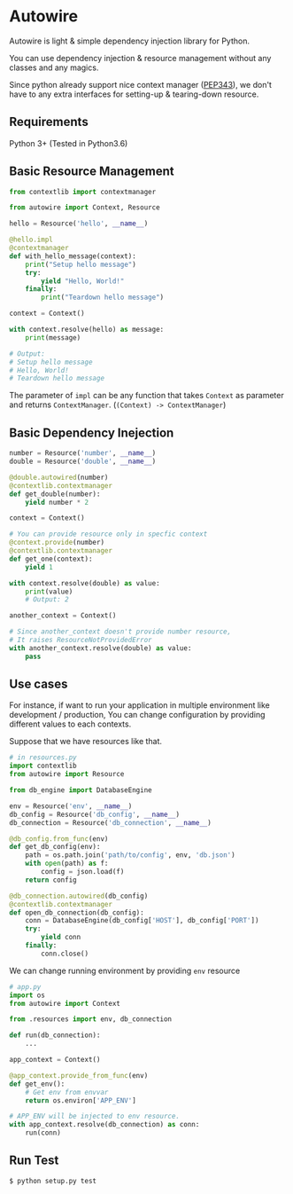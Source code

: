 Autowire
========

Autowire is light & simple dependency injection library for Python.

You can use dependency injection & resource management without any classes and any magics.

Since python already support nice context manager ([PEP343](https://www.python.org/dev/peps/pep-0343/)),
we don't have to any extra interfaces for setting-up & tearing-down resource.


Requirements
------------

Python 3+ (Tested in Python3.6)


Basic Resource Management
-------------------------


``` python
from contextlib import contextmanager

from autowire import Context, Resource

hello = Resource('hello', __name__)

@hello.impl
@contextmanager
def with_hello_message(context):
    print("Setup hello message")
    try:
        yield "Hello, World!"
    finally:
        print("Teardown hello message")

context = Context()

with context.resolve(hello) as message:
    print(message)

# Output:
# Setup hello message
# Hello, World!
# Teardown hello message

```

The parameter of `impl` can be any function that takes `Context` as parameter 
and returns `ContextManager`. (`(Context) -> ContextManager`)


Basic Dependency Inejection
---------------------------

``` python
number = Resource('number', __name__)
double = Resource('double', __name__)

@double.autowired(number)
@contextlib.contextmanager
def get_double(number):
    yield number * 2

context = Context()

# You can provide resource only in specfic context
@context.provide(number)
@contextlib.contextmanager
def get_one(context):
    yield 1

with context.resolve(double) as value:
    print(value)
    # Output: 2

another_context = Context()

# Since another_context doesn't provide number resource,
# It raises ResourceNotProvidedError
with another_context.resolve(double) as value:
    pass

```

Use cases
---------

For instance, if want to run your application in multiple environment
like development / production, You can change configuration by providing
different values to each contexts.

Suppose that we have resources like that.

``` python
# in resources.py
import contextlib
from autowire import Resource

from db_engine import DatabaseEngine

env = Resource('env', __name__)
db_config = Resource('db_config', __name__)
db_connection = Resource('db_connection', __name__)

@db_config.from_func(env)
def get_db_config(env):
    path = os.path.join('path/to/config', env, 'db.json')
    with open(path) as f:
        config = json.load(f)
    return config

@db_connection.autowired(db_config)
@contextlib.contextmanager
def open_db_connection(db_config):
    conn = DatabaseEngine(db_config['HOST'], db_config['PORT'])
    try:
        yield conn
    finally:
        conn.close()

```

We can change running environment by providing `env` resource

``` python
# app.py
import os
from autowire import Context

from .resources import env, db_connection

def run(db_connection):
    ...

app_context = Context()

@app_context.provide_from_func(env)
def get_env():
    # Get env from envvar
    return os.environ['APP_ENV']

# APP_ENV will be injected to env resource.
with app_context.resolve(db_connection) as conn:
    run(conn)

```


Run Test
--------

``` bash
$ python setup.py test
```
